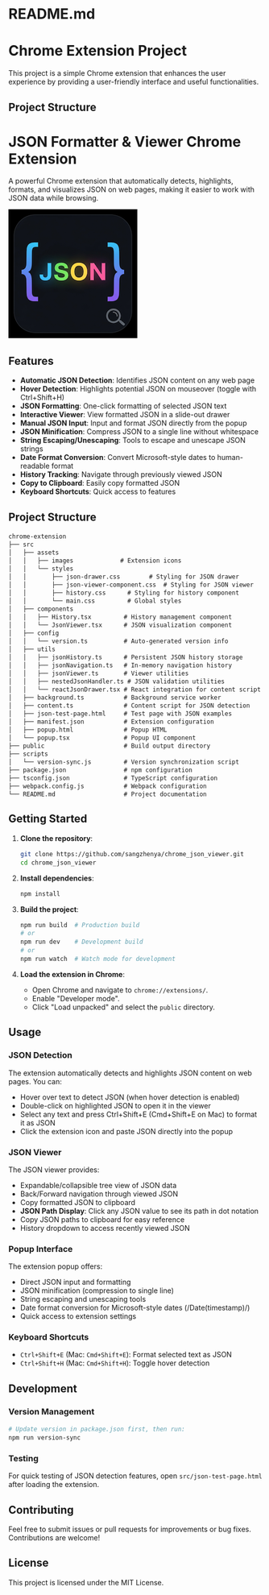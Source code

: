 # README.md

# Chrome Extension Project

This project is a simple Chrome extension that enhances the user experience by providing a user-friendly interface and useful functionalities.

## Project Structure

# JSON Formatter & Viewer Chrome Extension

A powerful Chrome extension that automatically detects, highlights, formats, and visualizes JSON on web pages, making it easier to work with JSON data while browsing.

![JSON Formatter & Viewer](https://raw.githubusercontent.com/linxinyuelan-beep/chrome_json_viewer/refs/heads/main/src/assets/images/icon.png)

## Features

- **Automatic JSON Detection**: Identifies JSON content on any web page
- **Hover Detection**: Highlights potential JSON on mouseover (toggle with Ctrl+Shift+H)
- **JSON Formatting**: One-click formatting of selected JSON text
- **Interactive Viewer**: View formatted JSON in a slide-out drawer
- **Manual JSON Input**: Input and format JSON directly from the popup
- **JSON Minification**: Compress JSON to a single line without whitespace
- **String Escaping/Unescaping**: Tools to escape and unescape JSON strings
- **Date Format Conversion**: Convert Microsoft-style dates to human-readable format
- **History Tracking**: Navigate through previously viewed JSON
- **Copy to Clipboard**: Easily copy formatted JSON
- **Keyboard Shortcuts**: Quick access to features

## Project Structure

```
chrome-extension
├── src
│   ├── assets
│   │   ├── images             # Extension icons
│   │   └── styles
│   │       ├── json-drawer.css        # Styling for JSON drawer
│   │       ├── json-viewer-component.css  # Styling for JSON viewer
│   │       ├── history.css      # Styling for history component
│   │       └── main.css         # Global styles
│   ├── components
│   │   ├── History.tsx         # History management component
│   │   └── JsonViewer.tsx      # JSON visualization component
│   ├── config
│   │   └── version.ts          # Auto-generated version info
│   ├── utils
│   │   ├── jsonHistory.ts      # Persistent JSON history storage
│   │   ├── jsonNavigation.ts   # In-memory navigation history
│   │   ├── jsonViewer.ts       # Viewer utilities
│   │   ├── nestedJsonHandler.ts # JSON validation utilities
│   │   └── reactJsonDrawer.tsx # React integration for content script
│   ├── background.ts           # Background service worker
│   ├── content.ts              # Content script for JSON detection
│   ├── json-test-page.html     # Test page with JSON examples
│   ├── manifest.json           # Extension configuration
│   ├── popup.html              # Popup HTML
│   └── popup.tsx               # Popup UI component
├── public                      # Build output directory
├── scripts
│   └── version-sync.js         # Version synchronization script
├── package.json                # npm configuration
├── tsconfig.json               # TypeScript configuration
├── webpack.config.js           # Webpack configuration
└── README.md                   # Project documentation
```

## Getting Started

1. **Clone the repository**:
   ```bash
   git clone https://github.com/sangzhenya/chrome_json_viewer.git
   cd chrome_json_viewer
   ```

2. **Install dependencies**:
   ```bash
   npm install
   ```

3. **Build the project**:
   ```bash
   npm run build  # Production build
   # or
   npm run dev    # Development build
   # or
   npm run watch  # Watch mode for development
   ```

4. **Load the extension in Chrome**:
   - Open Chrome and navigate to `chrome://extensions/`.
   - Enable "Developer mode".
   - Click "Load unpacked" and select the `public` directory.

## Usage

### JSON Detection
The extension automatically detects and highlights JSON content on web pages. You can:
- Hover over text to detect JSON (when hover detection is enabled)
- Double-click on highlighted JSON to open it in the viewer
- Select any text and press Ctrl+Shift+E (Cmd+Shift+E on Mac) to format it as JSON
- Click the extension icon and paste JSON directly into the popup

### JSON Viewer
The JSON viewer provides:
- Expandable/collapsible tree view of JSON data
- Back/Forward navigation through viewed JSON
- Copy formatted JSON to clipboard
- **JSON Path Display**: Click any JSON value to see its path in dot notation
- Copy JSON paths to clipboard for easy reference
- History dropdown to access recently viewed JSON

### Popup Interface
The extension popup offers:
- Direct JSON input and formatting
- JSON minification (compression to single line)
- String escaping and unescaping tools
- Date format conversion for Microsoft-style dates (/Date(timestamp)/)
- Quick access to extension settings

### Keyboard Shortcuts
- `Ctrl+Shift+E` (Mac: `Cmd+Shift+E`): Format selected text as JSON
- `Ctrl+Shift+H` (Mac: `Cmd+Shift+H`): Toggle hover detection

## Development

### Version Management
```bash
# Update version in package.json first, then run:
npm run version-sync
```

### Testing
For quick testing of JSON detection features, open `src/json-test-page.html` after loading the extension.

## Contributing

Feel free to submit issues or pull requests for improvements or bug fixes. Contributions are welcome!

## License

This project is licensed under the MIT License.